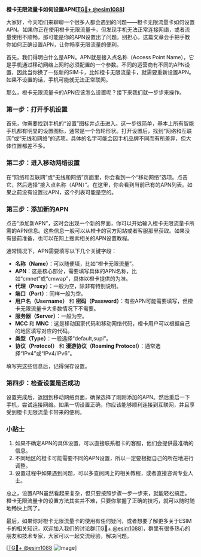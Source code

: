 **橙卡无限流量卡如何设置APN[[TG💪+ @esim1088](https://t.me/s/esim1088)]**

大家好，今天咱们来聊聊一个很多人都会遇到的问题——橙卡无限流量卡如何设置APN。如果你正在使用橙卡无限流量卡，但发现手机无法正常连接网络，或者流量使用不顺畅，那可能是你的APN设置出了问题。别担心，这篇文章会手把手教你如何正确设置APN，让你畅享无限流量的便利。

首先，我们得明白什么是APN。APN就是接入点名称（Access Point Name），它是手机通过移动网络上网时必须配置的一个参数。不同的运营商有不同的APN设置，因此当你换了一张新的SIM卡，比如橙卡无限流量卡，就需要重新设置APN。如果不设置的话，手机可能就无法正常联网。

那么，橙卡无限流量卡的APN应该怎么设置呢？接下来我们就一步步来操作。

### 第一步：打开手机设置

首先，你需要找到手机的“设置”图标并点击进入。这一步很简单，基本上所有智能手机都有明显的设置图标，通常是一个齿轮形状。打开设置后，找到“网络和互联网”或“无线和网络”的选项。具体的名字可能会因手机品牌不同而有所差异，但大体位置都差不多。

### 第二步：进入移动网络设置

在“网络和互联网”或“无线和网络”页面里，你会看到一个“移动网络”选项。点击它，然后选择“接入点名称（APN）”。在这里，你会看到当前已有的APN列表。如果之前没有设置过APN，这个列表可能是空的。

### 第三步：添加新的APN

点击“添加新APN”，这时会出现一个新的界面，你可以开始输入橙卡无限流量卡所需的APN信息。这些信息一般可以从橙卡的官方网站或者客服那里获取。如果没有提前准备，也可以在网上搜索相关的APN设置教程。

通常情况下，APN需要填写以下几个关键字段：

- **名称（Name）**：可以随便填，比如“橙卡无限流量”。
- **APN**：这是核心部分，需要填写具体的APN名称，比如“cmnet”或“cmwap”，具体以橙卡提供的为准。
- **代理（Proxy）**：一般为空，除非有特别说明。
- **端口（Port）**：同样一般为空。
- **用户名（Username）** 和 **密码（Password）**：有些APN可能需要填写，但橙卡无限流量卡大多数情况下不需要。
- **服务器（Server）**：一般为空。
- **MCC** 和 **MNC**：这是移动国家代码和移动网络代码，橙卡用户可以根据自己的地区填写对应的代码。
- **类型（Type）**：一般选择“default,supl”。
- **协议（Protocol）** 和 **漫游协议（Roaming Protocol）**：通常选择“IPv4”或“IPv4/IPv6”。

填写完这些信息后，记得保存设置。

### 第四步：检查设置是否成功

设置完成后，返回到移动网络页面，确保选择了刚刚添加的APN。然后重启一下手机，尝试连接网络。如果一切设置正确，你应该能够顺利连接到互联网，并且享受到橙卡无限流量卡带来的便利。

### 小贴士

1. 如果不确定APN的具体设置，可以直接联系橙卡的客服，他们会提供最准确的信息。
2. 不同地区的橙卡可能需要不同的APN设置，所以一定要根据自己的所在地进行调整。
3. 设置过程中如果遇到问题，可以多查阅网上的相关教程，或者直接咨询专业人士。

总之，设置APN虽然看起来复杂，但只要按照步骤一步一步来，就能轻松搞定。橙卡无限流量卡的设置方法其实并不难，只要你掌握了正确的技巧，就可以随时随地畅快上网了。

最后，如果你对橙卡无限流量卡的使用有任何疑问，或者想要了解更多关于ESIM卡的相关知识，欢迎加入我们的讨论群[[TG💪+ @esim1088](https://t.me/s/esim1088)]，群里有很多热心的朋友和技术专家，大家可以一起交流经验，解决问题。

[[TG💪+ @esim1088](https://t.me/s/esim1088) ![Image](https://i.postimg.cc/4NQfJmqS/Snipaste-2025-05-13-00-14-12.png)]